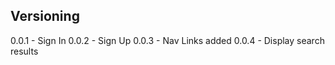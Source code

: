 ## Versioning
0.0.1 - Sign In
0.0.2 - Sign Up
0.0.3 - Nav Links added
0.0.4 - Display search results 
